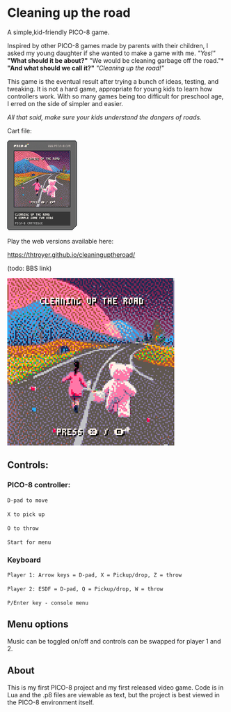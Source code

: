 # Cleaning up the road
A simple,kid-friendly PICO-8 game.

Inspired by other PICO-8 games made by parents with their children, I asked my young daughter if she wanted to make a game with me.  *"Yes!"*    
**"What should it be about?"**     "We would be cleaning garbage off the road."*    
**"And what should we call it?"**     *"Cleaning up the road!"*    

This game is the eventual result after trying a bunch of ideas, testing, and tweaking.  It is not a hard game, appropriate for young kids to learn how controllers work.  With so many games being too difficult for preschool age, I erred on the side of simpler and easier.

_All that said, make sure your kids understand the dangers of roads._

Cart file:

![Pico8 cart](docs/cleaninguptheroad.p8.png)

Play the web versions available here:

https://thtroyer.github.io/cleaninguptheroad/

(todo: BBS link)

![Gameplay gif](docs/gameplay.gif)

## Controls:

### PICO-8 controller:

```
D-pad to move

X to pick up

O to throw

Start for menu
```


### Keyboard

```
Player 1: Arrow keys = D-pad, X = Pickup/drop, Z = throw

Player 2: ESDF = D-pad, Q = Pickup/drop, W = throw

P/Enter key - console menu
```

## Menu options
Music can be toggled on/off and controls can be swapped for player 1 and 2.

## About
This is my first PICO-8 project and my first released video game.  Code is in Lua and the .p8 files are viewable as text, but the project is best viewed in the PICO-8 environment itself.


